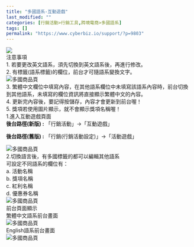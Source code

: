 ```yaml
---
title: "多國語系-互動遊戲"
last_modified: ""
categories: [行銷活動>行銷工具,跨境電商>多國語系]
tags: []
permalink: "https://www.cyberbiz.io/support/?p=9803"
---
```


![](https://www.cyberbiz.io/support/wp-content/uploads/2021/08/多國版本圖.png)  
注意事項  
1\. 若要更改英文語系，須先切換到英文語系後，再進行修改。  
2\. 有標籤(語系標籤)的欄位，前台才可隨語系變換文字。  
![多國商品頁](https://www.cyberbiz.co/support/wp-content/uploads/2020/05/多國-商品群組01.png)  
3\. 繁體中文欄位中填寫內容，在其他語系欄位中未填寫該語系內容時，前台切換到其他語系，未填寫的欄位資訊將直接顯示繁體中文的內容。  
4\. 更新完內容後，要記得按儲存，內容才會更新到前台喔！  
5\. 獎項若使用圖片顯示，就不會顯示獎項名稱喔！  
1.進入互動遊戲頁面  
**後台路徑(新版) :** 「行銷活動」→「互動遊戲」  

**後台路徑(舊版) :** 「行銷(行銷活動設定)」→「活動遊戲」  

![多國商品頁](https://www.cyberbiz.co/support/wp-content/uploads/2020/10/多國-互動遊戲01.png)  
2.切換語言後，有多國標籤的都可以編輯其他語系  
可設定不同語系的欄位有：  
a. 活動名稱  
b. 獎項名稱  
c. 紅利名稱  
d. 優惠券名稱  
![多國商品頁](https://www.cyberbiz.co/support/wp-content/uploads/2020/10/多國-互動遊戲02.png)  
前台頁面顯示  
繁體中文語系前台畫面  
![多國商品頁](https://www.cyberbiz.co/support/wp-content/uploads/2020/10/多國-互動遊戲03.png)  
English語系前台畫面  
![多國商品頁](https://www.cyberbiz.co/support/wp-content/uploads/2020/10/多國-互動遊戲04.png)  

